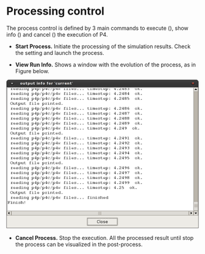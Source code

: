 # Processing control

The process control is defined by 3 main commands to execute (), show info () and cancel () the execution of P4.

* **Start Process.** Initiate the processing of the simulation results. Check the setting and launch the process.

* **View Run Info.** Shows a window with the evolution of the process, as in Figure below.

![Screenshot](img/p4_run-info.png)

* **Cancel Process.** Stop the execution. All the processed result until stop the process can be visualized in
the post-process.